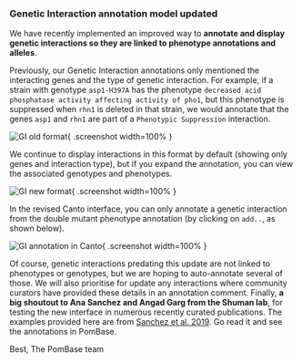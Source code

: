 ### Genetic Interaction annotation model updated
<!-- newsfeed_thumbnail: pombase-logo-32x32px.png -->

We have recently implemented an improved way to **annotate and display genetic interactions so they are linked to phenotype annotations and alleles**.

Previously, our Genetic Interaction annotations only mentioned the interacting genes and the type of genetic interaction. For example, if a strain with genotype `asp1-H397A` has the phenotype `decreased acid phosphatase activity affecting activity of pho1`, but this phenotype is suppressed when `rhn1` is deleted in that strain, we would annotate that the genes `asp1` and `rhn1` are part of a `Phenotypic Suppression` interaction.

![GI old format](assets/newsfeed/gi-update-1.png){ .screenshot  width=100% }

We continue to display  interactions in this format by default (showing only genes and interaction type), but if you expand the annotation, you can view the associated genotypes and phenotypes.

![GI new format](assets/newsfeed/gi-update-2.png){ .screenshot  width=100% }

In the revised Canto interface, you can only annotate a genetic interaction from the double mutant phenotype annotation (by clicking on `add..`, as shown below).

![GI annotation in Canto](assets/newsfeed/gi-update-3.png){ .screenshot  width=100% }

Of course, genetic interactions predating this update are not linked to phenotypes or genotypes, but we are hoping to auto-annotate several of those. We will also prioritise for update any interactions where community curators have provided these details in an annotation comment.
Finally, **a big shoutout to Ana Sanchez and Angad Garg from the Shuman lab**, for testing the new interface in numerous recently curated publications. The examples provided here are from
 [Sanchez et al. 2019](/reference/PMID:31276588). Go read it and see the annotations in PomBase.

Best,
The PomBase team
